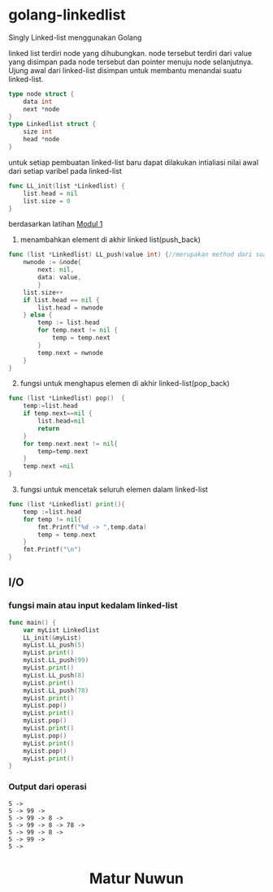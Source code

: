 # golang-linkedlist
Singly Linked-list menggunakan Golang

linked list terdiri node yang dihubungkan. node tersebut terdiri dari value yang disimpan pada node tersebut dan pointer menuju node selanjutnya. Ujung awal dari linked-list disimpan untuk membantu menandai suatu linked-list. 
```go
type node struct {
	data int
	next *node
}
type Linkedlist struct {
	size int
	head *node
}
```
untuk setiap pembuatan linked-list baru dapat dilakukan intialiasi nilai awal dari setiap varibel pada linked-list
```go
func LL_init(list *Linkedlist) {
	list.head = nil
	list.size = 0
}
```
berdasarkan latihan [Modul 1](https://github.com/godlixe/modul-go/blob/main/dasar-dasar-golang.md#fungsi-multiple-return)
1. menambahkan element di akhir linked list(push_back)
```go
func (list *Linkedlist) LL_push(value int) {//merupakan method dari suatu pointer linkedlist
	nwnode := &node{
		next: nil,
		data: value,
		}
	list.size++
	if list.head == nil {
		list.head = nwnode
	} else {
		temp := list.head
		for temp.next != nil {
			temp = temp.next
		}
		temp.next = nwnode
	}
}
```
2. fungsi untuk menghapus elemen di akhir linked-list(pop_back)
```go
func (list *Linkedlist) pop()  {
	temp:=list.head
	if temp.next==nil {
		list.head=nil
		return
	}
	for temp.next.next != nil{
		temp=temp.next
	}
	temp.next =nil
}
```
3. fungsi untuk mencetak seluruh elemen dalam linked-list
```go
func (list *Linkedlist) print(){
	temp :=list.head
	for temp != nil{
		fmt.Printf("%d -> ",temp.data)
		temp = temp.next
	}
	fmt.Printf("\n")
}
```

<h2>I/O</h2>
<h3>fungsi main atau input kedalam linked-list</h3>

```go
func main() {
	var myList Linkedlist
	LL_init(&myList)
	myList.LL_push(5)
	myList.print()
	myList.LL_push(99)
	myList.print()
	myList.LL_push(8)
	myList.print()
	myList.LL_push(78)
	myList.print()
	myList.pop()
	myList.print()
	myList.pop()
	myList.print()
	myList.pop()
	myList.print()
	myList.pop()
	myList.print()
}
```


<h3>Output dari operasi</h3>


```
5 ->
5 -> 99 ->
5 -> 99 -> 8 ->
5 -> 99 -> 8 -> 78 ->
5 -> 99 -> 8 ->
5 -> 99 ->
5 ->

```

<h1 align="center">Matur Nuwun</h1>
